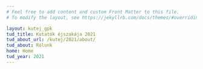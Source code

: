 ```yaml
---
# Feel free to add content and custom Front Matter to this file.
# To modify the layout, see https://jekyllrb.com/docs/themes/#overriding-theme-defaults

layout: kutej_gpk
tud_title: Kutatók éjszakája 2021 
tud_about_url: /kutej/2021/about/
tud_about: Rólunk
home: Home
tud_year: 2021
---
```

